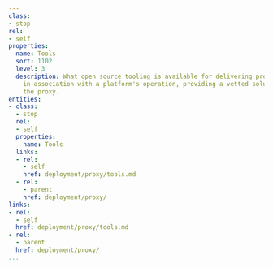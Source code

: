 ```yaml
---
class:
- stop
rel:
- self
properties:
  name: Tools
  sort: 1102
  level: 3
  description: What open source tooling is available for delivering proxy services
    in association with a platform's operation, providing a vetted solution for delivering
    the proxy.
entities:
- class:
  - stop
  rel:
  - self
  properties:
    name: Tools
  links:
  - rel:
    - self
    href: deployment/proxy/tools.md
  - rel:
    - parent
    href: deployment/proxy/
links:
- rel:
  - self
  href: deployment/proxy/tools.md
- rel:
  - parent
  href: deployment/proxy/
...
```

